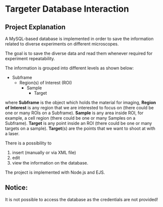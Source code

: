 # Targeter Database Interaction

## Project Explanation

A MySQL-based database is implemented in order to save the information related
to diverse experiments on different microscopes.

The goal is to save the diverse data and read them whenever required for experiment repeatability.



The information is grouped into different levels as shown below:
* Subframe
    * Region(s) of Interest (ROI)
        * Sample
            * Target

where **Subframe** is the object which holds the material for imaging,
**Region of Interest** is any region that we are interested to focus on (there could be
one or many ROIs on a Subframe). **Sample** is any area inside ROI, for example, a cell region
(there could be one or many Samples on a Subframe).
**Target** is any point inside an ROI (there could be one or many targets on a sample).
**Target**(s) are the points that we want to shoot at with a laser.

There is a possibility to
1. insert (manually or via XML file)
2. edit
3. view
the information on the database.

The project is implemented with Node.js and EJS.

## Notice:
It is not possible to access the database as the credentials are not provided!
